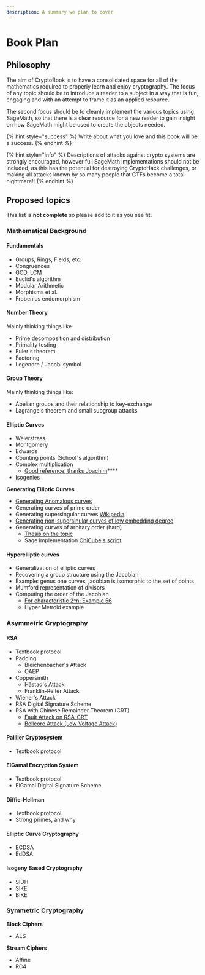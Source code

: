 ```yaml
---
description: A summary we plan to cover
---
```


# Book Plan

## Philosophy

The aim of CryptoBook is to have a consolidated space for all of the mathematics required to properly learn and enjoy cryptography. The focus of any topic should be to introduce a reader to a subject in a way that is fun, engaging and with an attempt to frame it as an applied resource.

The second focus should be to cleanly implement the various topics using SageMath, so that there is a clear resource for a new reader to gain insight on how SageMath might be used to create the objects needed.

{% hint style="success" %}
Write about what you love and this book will be a success. 
{% endhint %}

{% hint style="info" %}
Descriptions of attacks against crypto systems are strongly encouraged, however full SageMath implementations should not be included, as this has the potential for destroying CryptoHack challenges, or making all attacks known by so many people that CTFs become a total nightmare!! 
{% endhint %}

## Proposed topics

This list is **not complete** so please add to it as you see fit.

### Mathematical Background

#### Fundamentals

* Groups, Rings, Fields, etc.
* Congruences
* GCD, LCM
* Euclid's algorithm
* Modular Arithmetic
* Morphisms et al. 
* Frobenius endomorphism

#### Number Theory

Mainly thinking things like

* Prime decomposition and distribution
* Primality testing
* Euler's theorem
* Factoring
* Legendre / Jacobi symbol

#### Group Theory

Mainly thinking things like:

* Abelian groups and their relationship to key-exchange
* Lagrange's theorem and small subgroup attacks

#### Elliptic Curves

* Weierstrass
* Montgomery
* Edwards
* Counting points \(Schoof's algorithm\)
* Complex multiplication
  * [Good reference, thanks Joachim](https://crypto.stanford.edu/pbc/thesis.pdf)\*\*\*\*
* Isogenies

**Generating Elliptic Curves**

* [Generating Anomalous curves](http://www.monnerat.info/publications/anomalous.pdf)
* Generating curves of prime order
* Generating supersingular curves [Wikipedia](https://en.wikipedia.org/wiki/Supersingular_elliptic_curve#Examples)
* [Generating non-supersinular curves of low embedding degree](https://eprint.iacr.org/2004/058.pdf)
* Generating curves of arbitary order \(hard\)
  * [Thesis on the topic](https://www.math.leidenuniv.nl/scripties/Broker.pdf)
  * Sage implementation [ChiCube's script](https://gist.github.com/ChiCubed/0977601c9ce88eda03b9d2576231192e)

#### Hyperelliptic curves

* Generalization of elliptic curves
* Recovering a group structure using the Jacobian
* Example: genus one curves, jacobian is isomorphic to the set of points
* Mumford representation of divisors
* Computing the order of the Jacobian
  * [For characteristic 2^n: Example 56](https://www.math.uwaterloo.ca/~ajmeneze/publications/hyperelliptic.pdf)
  * Hyper Metroid example

### Asymmetric Cryptography

#### RSA

* Textbook protocol
* Padding
  * Bleichenbacher's Attack
  * OAEP
* Coppersmith
  * Håstad's Attack
  * Franklin-Reiter Attack
* Wiener's Attack
* RSA Digital Signature Scheme
* RSA with Chinese Remainder Theorem \(CRT\)
  * [Fault Attack on RSA-CRT](https://eprint.iacr.org/2002/073.pdf)
  * [Bellcore Attack \(Low Voltage Attack\)](https://eprint.iacr.org/2012/553.pdf)

#### Paillier Cryptosystem

* Textbook protocol

#### ElGamal Encryption System

* Textbook protocol
* ElGamal Digital Signature Scheme

#### Diffie-Hellman

* Textbook protocol
* Strong primes, and why

#### Elliptic Curve Cryptography

* ECDSA
* EdDSA

#### Isogeny Based Cryptography

* SIDH
* SIKE
* BIKE

### Symmetric Cryptography

**Block Ciphers**

* AES

**Stream Ciphers**

* Affine
* RC4



